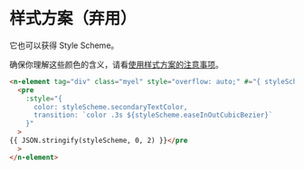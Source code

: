 # 样式方案（弃用）

它也可以获得 Style Scheme。

确保你理解这些颜色的含义，请看[使用样式方案的注意事项](../doc/n-theme#style-scheme)。

```html
<n-element tag="div" class="myel" style="overflow: auto;" #="{ styleScheme }">
  <pre
    :style="{
      color: styleScheme.secondaryTextColor,
      transition: `color .3s ${styleScheme.easeInOutCubicBezier}`
    }"
  >
{{ JSON.stringify(styleScheme, 0, 2) }}</pre
  >
</n-element>
```
